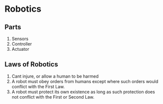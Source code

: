 # Robotics
## Parts
1. Sensors
2. Controller
3. Actuator

## Laws of Robotics
1. Cant injure, or allow a human to be harmed
2. A robot must obey orders from humans except where such orders would conflict with the First Law. 
3. A robot must protect its own existence as long as such protection does not conflict with the First or Second Law.
